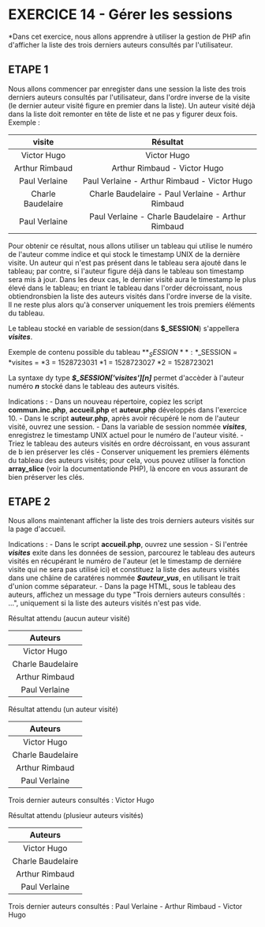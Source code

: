 #   EXERCICE 14 - Gérer les sessions  #

*Dans cet exercice, nous allons apprendre à utiliser la gestion de PHP afin d'afficher la liste des trois derniers auteurs consultés par l'utilisateur.

## ETAPE 1

Nous allons commencer par enregister dans une session la liste des trois derniers auteurs consultés par l'utilisateur, dans l'ordre inverse de la visite (le dernier auteur visité figure en premier dans la liste). Un auteur visité déjà dans la liste doit remonter en tête de liste et ne pas y figurer deux fois.
Exemple : 
    
|    visite           |          Résultat
|   :-------------:   |     :-------------:
|Victor Hugo          |       Victor Hugo
|Arthur Rimbaud       |       Arthur Rimbaud - Victor Hugo
|Paul Verlaine        |       Paul Verlaine - Arthur Rimbaud - Victor Hugo
|Charle Baudelaire    |       Charle Baudelaire - Paul Verlaine - Arthur Rimbaud
|Paul Verlaine        |       Paul Verlaine - Charle Baudelaire - Arthur Rimbaud

Pour obtenir ce résultat, nous allons utiliser un tableau qui utilise le numéro de l'auteur comme indice et qui stock le timestamp UNIX de la dernière visite. Un auteur qui n'est pas présent dans le tableau sera ajouté dans le tableau; par contre, si l'auteur figure déjà dans le tableau son timestamp sera mis à jour. Dans les deux cas, le dernier visité aura le timestamp le plus élevé dans le tableau; en triant le tableau dans l'order décroissant, nous obtiendronsbien la liste des auteurs visités dans l'ordre inverse de la visite. Il ne reste plus alors qu'à conserver uniquement les trois premiers éléments du tableau.

Le tableau stocké en variable de session(dans **$_SESSION**) s'appellera ***visites***.

Exemple de contenu possible du tableau **$_SESSION** : 
*$_SESSION =
    *visites =
        *3 = 1528723031
        *1 = 1528723027
        *2 = 1528723021

La syntaxe dy type ***$_SESSION['visites'][n]*** permet d'accèder à l'auteur numéro ***n*** stocké dans le tableau des auteurs visités.

Indications : 
    - Dans un nouveau répertoire, copiez les script **commun.inc.php**, **accueil.php** et **auteur.php** développés dans l'exercice 10.
    - Dans le script **auteur.php**, après avoir récupéré le nom de l'auteur visité, ouvrez une session.
    - Dans la variable de session nommée ***visites***, enregistrez le timestamp UNIX actuel pour le numéro de l'auteur visité.
    - Triez le tableau des auteurs visités en ordre décroissant, en vous assurant de b ien préserver les clés
    - Conserver uniquement les premiers éléments du tableau des auteurs  visités; pour cela, vous pouvez utiliser la fonction **array_slice** (voir la documentationde PHP), là encore en vous assurant de bien préserver les clés. 

## ETAPE 2

Nous allons maintenant afficher la liste des trois derniers auteurs visités sur la page d'accueil.

Indications : 
    - Dans le script **accueil.php**, ouvrez une session
    - Si l'entrée ***visites*** exite dans les données de session, parcourez le tableau des auteurs visités en récupérant le numéro de l'auteur (et le timestamp de derniére visite qui ne sera pas utilisé ici) et constituez la liste des auteurs visités dans une châine de caratéres nommée ***$auteur_vus***, en utilisant le trait d'union comme séparateur. 
    - Dans la page HTML, sous le tableau des auteurs, affichez un message du type "Trois derniers auteurs consultés : ...", uniquement si la liste des auteurs visités n'est pas vide.

Résultat attendu (aucun auteur visité)

|         Auteurs         |
|     :-------------:     |
|   Victor Hugo           |
|   Charle Baudelaire     |
|   Arthur Rimbaud        |
|   Paul Verlaine         |


Résultat attendu (un auteur visité)

|         Auteurs         |
|     :-------------:     |
|   Victor Hugo           |
|   Charle Baudelaire     |
|   Arthur Rimbaud        |
|   Paul Verlaine         |

Trois dernier auteurs consultés : Victor Hugo

Résultat attendu (plusieur auteurs visités)

|         Auteurs         |
|     :-------------:     |
|   Victor Hugo           |
|   Charle Baudelaire     |
|   Arthur Rimbaud        |
|   Paul Verlaine         |

Trois dernier auteurs consultés : Paul Verlaine - Arthur Rimbaud - Victor Hugo